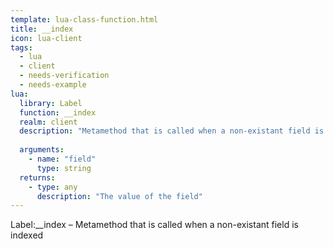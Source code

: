 ```yaml
---
template: lua-class-function.html
title: __index
icon: lua-client
tags:
  - lua
  - client
  - needs-verification
  - needs-example
lua:
  library: Label
  function: __index
  realm: client
  description: "Metamethod that is called when a non-existant field is indexed"
  
  arguments:
    - name: "field"
      type: string
  returns:
    - type: any
      description: "The value of the field"
---
```


<div class="lua__search__keywords">
Label:__index &#x2013; Metamethod that is called when a non-existant field is indexed
</div>
